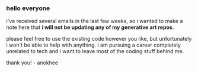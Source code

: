 ### hello everyone 

i've received several emails in the last few weeks, so i wanted to make a note here that **i will not be updating any of my generative art repos**. 

please feel free to use the existing code however you like, but unfortunately i won't be able to help with anything. i am pursuing a career completely unrelated to tech and i want to leave most of the coding stuff behind me.

thank you! - anokhee



<!--
**anokhee/anokhee** is a ✨ _special_ ✨ repository because its `README.md` (this file) appears on your GitHub profile.

Here are some ideas to get you started:

- 🔭 I’m currently working on ...
- 🌱 I’m currently learning ...
- 👯 I’m looking to collaborate on ...
- 🤔 I’m looking for help with ...
- 💬 Ask me about ...
- 📫 How to reach me: ...
- 😄 Pronouns: ...
- ⚡ Fun fact: ...
-->
